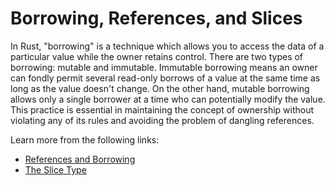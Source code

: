 # Borrowing, References, and Slices

In Rust, "borrowing" is a technique which allows you to access the data of a particular value while the owner retains control. There are two types of borrowing: mutable and immutable. Immutable borrowing means an owner can fondly permit several read-only borrows of a value at the same time as long as the value doesn't change. On the other hand, mutable borrowing allows only a single borrower at a time who can potentially modify the value. This practice is essential in maintaining the concept of ownership without violating any of its rules and avoiding the problem of dangling references.

Learn more from the following links:

- [References and Borrowing](https://rust-book.cs.brown.edu/ch04-02-references-and-borrowing.html)
- [The Slice Type](https://rust-book.cs.brown.edu/ch04-04-slices.html)
